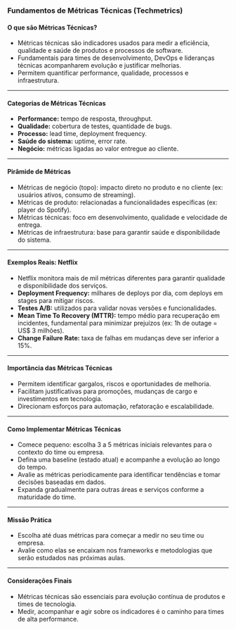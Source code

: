 ### Fundamentos de Métricas Técnicas (Techmetrics)

#### O que são Métricas Técnicas?

- Métricas técnicas são indicadores usados para medir a eficiência, qualidade e saúde de produtos e processos de software.
- Fundamentais para times de desenvolvimento, DevOps e lideranças técnicas acompanharem evolução e justificar melhorias.
- Permitem quantificar performance, qualidade, processos e infraestrutura.

---

#### Categorias de Métricas Técnicas

- **Performance:** tempo de resposta, throughput.
- **Qualidade:** cobertura de testes, quantidade de bugs.
- **Processo:** lead time, deployment frequency.
- **Saúde do sistema:** uptime, error rate.
- **Negócio:** métricas ligadas ao valor entregue ao cliente.

---

#### Pirâmide de Métricas

- Métricas de negócio (topo): impacto direto no produto e no cliente (ex: usuários ativos, consumo de streaming).
- Métricas de produto: relacionadas a funcionalidades específicas (ex: player do Spotify).
- Métricas técnicas: foco em desenvolvimento, qualidade e velocidade de entrega.
- Métricas de infraestrutura: base para garantir saúde e disponibilidade do sistema.

---

#### Exemplos Reais: Netflix

- Netflix monitora mais de mil métricas diferentes para garantir qualidade e disponibilidade dos serviços.
- **Deployment Frequency:** milhares de deploys por dia, com deploys em stages para mitigar riscos.
- **Testes A/B:** utilizados para validar novas versões e funcionalidades.
- **Mean Time To Recovery (MTTR):** tempo médio para recuperação em incidentes, fundamental para minimizar prejuízos (ex: 1h de outage = US$ 3 milhões).
- **Change Failure Rate:** taxa de falhas em mudanças deve ser inferior a 15%.

---

#### Importância das Métricas Técnicas

- Permitem identificar gargalos, riscos e oportunidades de melhoria.
- Facilitam justificativas para promoções, mudanças de cargo e investimentos em tecnologia.
- Direcionam esforços para automação, refatoração e escalabilidade.

---

#### Como Implementar Métricas Técnicas

- Comece pequeno: escolha 3 a 5 métricas iniciais relevantes para o contexto do time ou empresa.
- Defina uma baseline (estado atual) e acompanhe a evolução ao longo do tempo.
- Avalie as métricas periodicamente para identificar tendências e tomar decisões baseadas em dados.
- Expanda gradualmente para outras áreas e serviços conforme a maturidade do time.

---

#### Missão Prática

- Escolha até duas métricas para começar a medir no seu time ou empresa.
- Avalie como elas se encaixam nos frameworks e metodologias que serão estudados nas próximas aulas.

---

#### Considerações Finais

- Métricas técnicas são essenciais para evolução contínua de produtos e times de tecnologia.
- Medir, acompanhar e agir sobre os indicadores é o caminho para times de alta performance.
